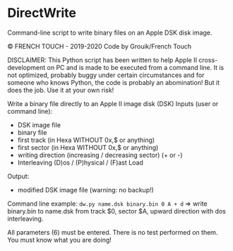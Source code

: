 # DirectWrite
Command-line script to write binary files on an Apple DSK disk image.

© FRENCH TOUCH - 2019-2020
Code by Grouik/French Touch

DISCLAIMER: 
This Python script has been written to help Apple II cross-development on PC and is made to be executed from a command line. 
It is not optimized, probably buggy under certain circumstances and for someone who knows Python, the code is probably an abomination!
But it does the job. Use it at your own risk!


Write a binary file directly to an Apple II image disk (DSK)
Inputs (user or command line):
- DSK image file
- binary file
- first track  (in Hexa WITHOUT 0x,$ or anything)
- first sector (in Hexa WITHOUT 0x,$ or anything)
- writing direction (increasing / decreasing sector) (+ or -)
- Interleaving (D)os / (P)hysical / (F)ast Load

Output:
- modified DSK image file (warning: no backup!)

Command line example: `dw.py name.dsk binary.bin 0 A + d`
=> write binary.bin to name.dsk from track $0, sector $A, upward direction with dos interleaving.

All parameters (6) must be entered. There is no test performed on them.
You must know what you are doing!
